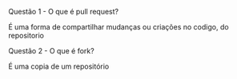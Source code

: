 Questão 1 - O que é pull request?

É uma forma de compartilhar mudanças ou criações no codigo, do repositorio

Questão 2 - O que é fork?

É uma copia de um repositório